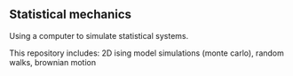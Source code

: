 ## Statistical mechanics
Using a computer to simulate statistical systems.

This repository includes: 2D ising model simulations (monte carlo), random walks, brownian motion

